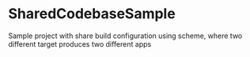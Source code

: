 # SharedCodebaseSample
Sample project with share build configuration using scheme, where two different target produces two different apps
